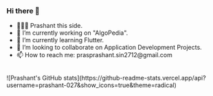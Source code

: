 ### Hi there 👋
<ul>
<li>👨🏻‍🦱 Prashant this side.</li>
<li>🔭 I’m currently working on "AlgoPedia".</li>
<li>🌱 I’m currently learning Flutter.</li>
<li>👯 I’m looking to collaborate on Application Development Projects.</li>
<li>📫 How to reach me: prasprashant.sin2712@gmail.com</li>
</ul><br>
![Prashant's GitHub stats](https://github-readme-stats.vercel.app/api?username=prashant-027&show_icons=true&theme=radical)

